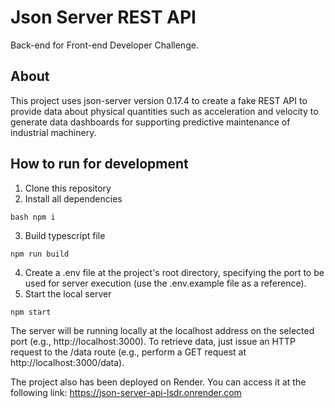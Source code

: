 # Json Server REST API
Back-end for Front-end Developer Challenge. 

## About
This project uses json-server version 0.17.4 to create a fake REST API to provide data about physical quantities such as acceleration and velocity to generate data dashboards for supporting predictive maintenance of industrial machinery.

## How to run for development
1. Clone this repository
2. Install all dependencies

```
bash npm i
```
3. Build typescript file
```
npm run build
```
4. Create a .env file at the project's root directory, specifying the port to be used for server execution (use the .env.example file as a reference). 
5. Start the local server
```
npm start
```

The server will be running locally at the localhost address on the selected port (e.g., http://localhost:3000). To retrieve data, just issue an HTTP request to the /data route (e.g., perform a GET request at http://localhost:3000/data).

The project also has been deployed on Render. You can access it at the following link: https://json-server-api-lsdr.onrender.com